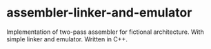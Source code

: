 # assembler-linker-and-emulator
Implementation of two-pass assembler for fictional architecture. With simple linker and emulator. Written in C++.
